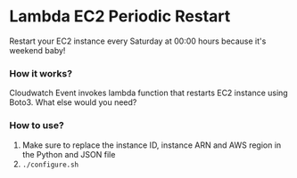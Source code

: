 # Lambda EC2 Periodic Restart

Restart your EC2 instance every Saturday at 00:00 hours because it's weekend baby!


### How it works?

Cloudwatch Event invokes lambda function that restarts EC2 instance using Boto3.
What else would you need?


### How to use?

1. Make sure to replace the instance ID, instance ARN and AWS region in the Python and JSON file
1. `./configure.sh`
